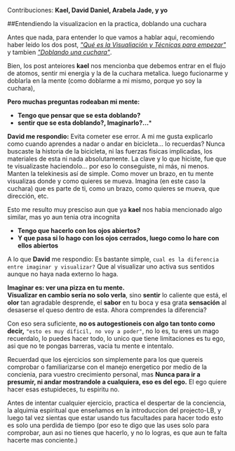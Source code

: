 Contribuciones: **Kael, David Daniel, Arabela Jade, y yo**
 
##Entendiendo la visualizacion en la practica, doblando una cuchara 

Antes que nada, para entender lo que vamos a hablar aqui, recomiendo haber leido los dos post, *["Qué es la Visualiación y Técnicas para empezar"
](https://github.com/Ocul-LB/Projecto-LB/blob/master/La-Mente/Qu%C3%A9%20es%20la%20Visualiaci%C3%B3n%20y%20T%C3%A9cnicas%20para%20empezar.md)* y tambien *["Doblando una cuchara"](https://github.com/Ocul-LB/Projecto-LB/blob/master/kinesis/Practica/Doblando%20una%20Cuchara.md)*.

Bien, los post anteiores **kael** nos mencionba que debemos entrar en el flujo de atomos, sentir mi energia y la de la cuchara metalica. luego fucionarme y doblarla en la mente (como doblarme a mi mismo, porque yo soy la cuchara),

**Pero muchas preguntas rodeaban mi mente:** 

- **Tengo que pensar que se esta doblando?**
- **sentir que se esta doblando?,  Imaginarlo?...***
 
**David me respondio:** Evita cometer ese error. A mi me gusta explicarlo como cuando aprendes a nadar o andar en bicicleta... lo recuerdas? Nunca buscaste la historia de la bicicleta, ni las fuerzas fisicas implicadas, los materiales de esta ni nada absolutamente. La clave y lo que hiciste, fue que te visualizaste haciendolo... por eso lo conseguiste, ni más, ni menos. Manten la telekinesis así de simple. Como mover un brazo, en tu mente visualizas donde y como quieres se mueva. Imagina (en este caso la cuchara) que es parte de ti, como un brazo, como quieres se mueva, que dirección, etc.

Esto me resulto muy presciso aun que ya **kael** nos habia mencionado algo similar, mas yo aun tenia otra incognita

- **Tengo que hacerlo con los ojos abiertos?**
- **Y que pasa si lo hago con los ojos cerrados, luego como lo hare con ellos abiertos**

A lo que **David** me respondio: Es bastante simple, `cual es la diferencia entre imaginar y visualizar?` Que al visualizar uno activa sus sentidos aunque no haya nada externo lo haga. 

**Imaginar es: ver una pizza en tu mente.** <br/>
**Visualizar en cambio sería no solo verla**, sino **sentir** lo caliente que está, el **olor** tan agradable desprende, el **sabor** en tu boca y esa grata **sensación** al desaserse el queso dentro de esta. Ahora comprendes la diferencia?

Con eso sera suficiente, **no os autogestioneis con algo tan tonto como decir,** `"esto es muy dificil, no voy a poder"`, no lo es, tu eres un mago recuerdalo, lo puedes hacer todo, lo unico que tiene limitaciones es tu ego, asi que no te pongas barreras, vacia tu mente e intentalo.

Recuerdad que los ejercicios son simplemente para los que quereis comprobar o familiarizarse con el manejo energetico por medio de la concienia, para vuestro crecimiento personal, mas **Nunca para ir a presumir, ni andar mostrandole a cualquiera, eso es del ego.** El ego quiere hacer esas estupideces, tu espiritu no.

Antes de intentar cualquier ejercicio, practica el despertar de la conciencia, la alquimia espiritual que enseñamos en la introduccion del projecto-LB, y luego tal vez sientas que estar usando tus facultades para hacer todo esto es solo una perdida de tiempo (por eso te digo que las uses solo para comprobar, aun asi no tienes que hacerlo, y no lo logras, es que aun te falta hacerte mas conciente.)
